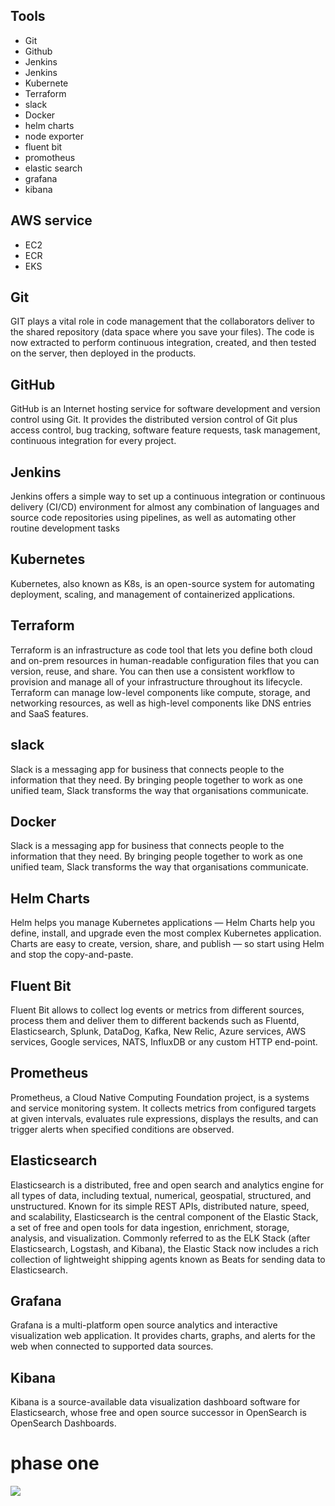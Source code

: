 ## Tools
- Git
- Github
- Jenkins
- Jenkins
- Kubernete
- Terraform
- slack
- Docker
- helm charts
- node exporter
- fluent bit
- promotheus
- elastic search 
- grafana
- kibana
## AWS service 
- EC2
- ECR
- EKS
## Git
GIT plays a vital role in code management that the collaborators deliver to the shared repository (data space where you save your files). The code is now extracted to perform continuous integration, created, and then tested on the server, then deployed in the products.
## GitHub
GitHub is an Internet hosting service for software development and version control using Git. It provides the distributed version control of Git plus access control, bug tracking, software feature requests, task management, continuous integration for every project.
## Jenkins
Jenkins offers a simple way to set up a continuous integration or continuous delivery (CI/CD) environment for almost any combination of languages and source code repositories using pipelines, as well as automating other routine development tasks
## Kubernetes
Kubernetes, also known as K8s, is an open-source system for automating deployment, scaling, and management of containerized applications.
## Terraform
Terraform is an infrastructure as code tool that lets you define both cloud and on-prem resources in human-readable configuration files that you can version, reuse, and share. You can then use a consistent workflow to provision and manage all of your infrastructure throughout its lifecycle. Terraform can manage low-level components like compute, storage, and networking resources, as well as high-level components like DNS entries and SaaS features.
## slack
Slack is a messaging app for business that connects people to the information that they need. By bringing people together to work as one unified team, Slack transforms the way that organisations communicate.
## Docker
Slack is a messaging app for business that connects people to the information that they need. By bringing people together to work as one unified team, Slack transforms the way that organisations communicate.
## Helm Charts
Helm helps you manage Kubernetes applications — Helm Charts help you define, install, and upgrade even the most complex Kubernetes application.
Charts are easy to create, version, share, and publish — so start using Helm and stop the copy-and-paste.
## Fluent Bit
Fluent Bit allows to collect log events or metrics from different sources, process them and deliver them to different backends such as Fluentd, Elasticsearch, Splunk, DataDog, Kafka, New Relic, Azure services, AWS services, Google services, NATS, InfluxDB or any custom HTTP end-point.
## Prometheus
Prometheus, a Cloud Native Computing Foundation project, is a systems and service monitoring system. It collects metrics from configured targets at given intervals, evaluates rule expressions, displays the results, and can trigger alerts when specified conditions are observed.
## Elasticsearch
Elasticsearch is a distributed, free and open search and analytics engine for all types of data, including textual, numerical, geospatial, structured, and unstructured. Known for its simple REST APIs, distributed nature, speed, and scalability, Elasticsearch is the central component of the Elastic Stack, a set of free and open tools for data ingestion, enrichment, storage, analysis, and visualization. Commonly referred to as the ELK Stack (after Elasticsearch, Logstash, and Kibana), the Elastic Stack now includes a rich collection of lightweight shipping agents known as Beats for sending data to Elasticsearch.
## Grafana
Grafana is a multi-platform open source analytics and interactive visualization web application. It provides charts, graphs, and alerts for the web when connected to supported data sources.
## Kibana
Kibana is a source-available data visualization dashboard software for Elasticsearch, whose free and open source successor in OpenSearch is OpenSearch Dashboards.
# phase one
![](https://raw.githubusercontent.com/ckaruthapandi/diagram/main/nodejsapp.drawio.png)
